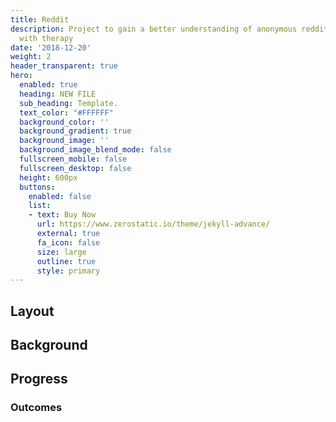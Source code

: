 ```yaml
---
title: Reddit
description: Project to gain a better understanding of anonymous reddit users' experiences
  with therapy
date: '2018-12-20'
weight: 2
header_transparent: true
hero:
  enabled: true
  heading: NEW FILE
  sub_heading: Template.
  text_color: "#FFFFFF"
  background_color: ''
  background_gradient: true
  background_image: ''
  background_image_blend_mode: false
  fullscreen_mobile: false
  fullscreen_desktop: false
  height: 600px
  buttons:
    enabled: false
    list:
    - text: Buy Now
      url: https://www.zerostatic.io/theme/jekyll-advance/
      external: true
      fa_icon: false
      size: large
      outline: true
      style: primary
---
```


## Layout

## Background

## Progress

### Outcomes
